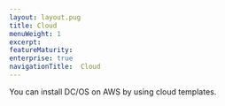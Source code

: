 ```yaml
---
layout: layout.pug
title: Cloud
menuWeight: 1
excerpt:
featureMaturity:
enterprise: true
navigationTitle:  Cloud
---
```





You can install DC/OS on AWS by using cloud templates. 
